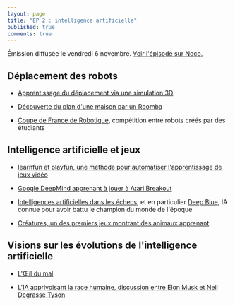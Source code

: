 ```yaml
---
layout: page
title: "EP 2 : intelligence artificielle"
published: true
comments: true
---
```


Émission diffusée le vendredi 6 novembre. [Voir l'épisode sur Noco.](http://noco.tv/emission/23836/nolife/la-faute-a-l-algo/02-intelligence-artificielle)

## Déplacement des robots

- [Apprentissage du déplacement via une simulation 3D](http://www.goatstream.com/research/papers/SA2013/index.html)

- [Découverte du plan d'une maison par un Roomba](http://www.technologyreview.com/news/541326/the-roomba-now-sees-and-maps-a-home/)

- [Coupe de France de Robotique](http://www.planete-sciences.org/robot/?section=pages&pageid=79), compétition entre robots créés par des étudiants

## Intelligence artificielle et jeux

- [learnfun et playfun, une méthode pour automatiser l'apprentissage de jeux vidéo](http://www.cs.cmu.edu/~tom7/mario/)

- [Google DeepMind apprenant à jouer à Atari Breakout](https://www.youtube.com/watch?v=V1eYniJ0Rnk)

- [Intelligences artificielles dans les échecs](http://www.chess.com/blog/_valentin_/how-computers-quotthinkquot-in-chess), et en particulier [Deep Blue](https://fr.wikipedia.org/wiki/Deep_Blue), IA connue pour avoir battu le champion du monde de l'époque

- [Créatures, un des premiers jeux montrant des animaux apprenant](https://fr.wikipedia.org/wiki/Creatures_%28s%C3%A9rie%29)

## Visions sur les évolutions de l'intelligence artificielle

- [L'Œil du mal](http://www.imdb.com/title/tt1059786/)

- [L'IA apprivoisant la race humaine, discussion entre Elon Musk et Neil Degrasse Tyson](https://www.washingtonpost.com/news/innovations/wp/2015/03/24/elon-musk-neil-degrasse-tyson-laugh-about-artificial-intelligence-turning-the-human-race-into-its-pet-labrador/)
